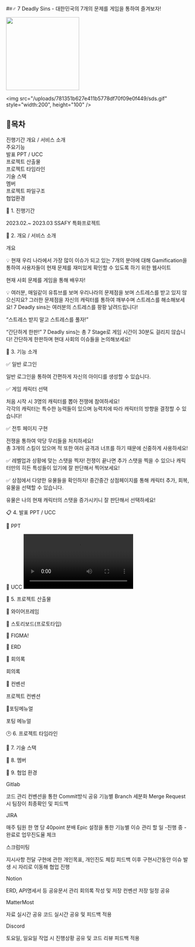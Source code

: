 ##‍♂️ 7 Deadly Sins - 대한민국의 7개의 문제를 게임을 통하여 즐겨보자!


<img src="/uploads/91f0f8d0b7cdfec45fdd2e96b7fcae16/로고_1번.png" style="width:200"/>

<img src="/uploads/781351b627e411b5778df70f09e0f449/sds.gif" style="width:200", height="100" />


## 🚀목차

진행기간
개요 / 서비스 소개  
주요기능  
발표 PPT / UCC  
프로젝트 산출물  
프로젝트 타임라인  
기술 스택  
멤버  
프로젝트 파일구조  
협업환경  


📎 1. 진행기간

2023.02.~ 2023.03 SSAFY 특화프로젝트

📎 2. 개요 / 서비스 소개


개요

💡 현재 우리 나라에서 가장 많이 이슈가 되고 있는 7개의 분야에 대해 Gamification을 통하여 사용자들이 현재 문제를 재미있게 확인할 수 있도록 하기 위한 웹사이트


현재 사회 문제를 게임을 통해 배우자!

💡 여러분, 매일같이 유튜브를 보며 우리나라의 문제점을 보며 스트레스를 받고 있지 않으신지요? 그러한 문제점을 자신의 캐릭터를 통하여 깨부수며 스트레스를 해소해보세요!
7 Deadly sins는 여러분의 스트레스를 팡팡 날려드립니다!

“스트레스 받지 말고 스트레스를 풀자!”

“간단하게 한판!”
7 Deadly sins는 총 7 Stage로 게임 시간이 30분도 걸리지 않습니다! 간단하게 한판하며 현대 사회의 이슈들을 논의해보세요!

📎 3. 기능 소개

✅ 일반 로그인 


일반 로그인을 통하여 간편하게 자신의 아이디를 생성할 수 있습니다.


✅ 게임 캐릭터 선택

처음 시작 시 3명의 캐릭터를 뽑아 전쟁에 참여하세요!  
각각의 캐릭터는 특수한 능력들이 있으며 능력치에 따라 캐릭터의 방향을 결정할 수 있습니다!

✅ 전투 페이지 구현

전쟁을 통하여 악당 무리들을 처치하세요!  
총 3개의 스킬이 있으며 적 또한 여러 공격과 너프를 하기 때문에 신중하게 사용하세요!

✅ 레벨업과 상황에 맞는 스탯을 찍자!
전쟁이 끝나면 추가 스탯을 찍을 수 있으나 캐릭터만의 히든 특성들이 있기에 잘 판단해서 찍어보세요!

✅ 상점에서 다양한 유물들을 확인하자!
중간중간 상점페이지를 통해 캐릭터 추가, 회복, 유물을 선택할 수 있습니다.  

유물은 나의 현재 캐릭터의 스탯을 증가시키니 잘 판단해서 선택하세요!

📋 4. 발표 PPT / UCC

📎 PPT

📎 UCC
![특화_303](/uploads/f141ea2c2a10b752b2812fc2689019ba/특화_303.mp4)


📌 5. 프로젝트 산출물


📎 와이어프레임


📎 스토리보드(프로토타입)


📎 FIGMA!


📎 ERD


📎 회의록

회의록


📎 컨벤션

프로젝트 컨벤션


📎포팅메뉴얼

포팅 메뉴얼


🕑 6. 프로젝트 타임라인



📎 7. 기술 스택


👥 8. 멤버



🏃‍ 9. 협업 환경

Gitlab

코드 관리
컨벤션을 통한 Commit방식 공유
기능별 Branch 세분화
Merge Request시 팀장이 최종확인 및 피드백



JIRA

매주 팀원 한 명 당 40point 분배
Epic 설정을 통한 기능별 이슈 관리
할 일 -진행 중 - 완료로 업무진도율 체크


스크럼미팅

지시사항 전달
구현에 관한 개인목표, 개인진도 체킹
피드백
이후 구현시간동안 이슈 발생 시 자리로 이동해 협업 진행


Notion

ERD, API명세서 등 공유문서 관리
회의록 작성 및 저장
컨벤션 저장
일정 공유

MatterMost

자료 실시간 공유
코드 실시간 공유 및 피드백 적용

Discord

토요일, 일요일 작업 시 진행상황 공유 및 코드 리뷰
피드백 적용
